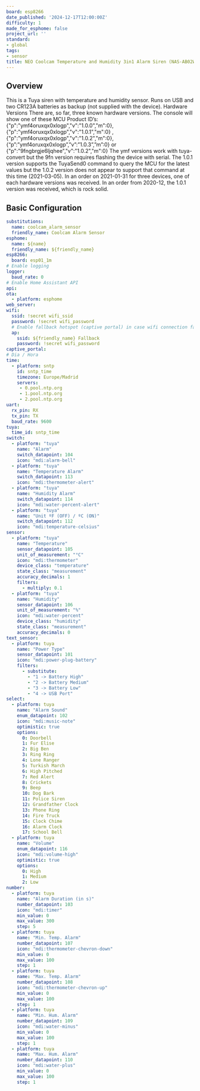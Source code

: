 ```yaml
---
board: esp8266
date_published: '2024-12-17T12:00:00Z'
difficulty: 1
made_for_esphome: false
project_url: ''
standard:
- global
tags:
- sensor
title: NEO Coolcam Temperature and Humidity 3in1 Alarm Siren (NAS-AB02W)
---
```


## Overview

This is a Tuya siren with temperature and humidity sensor. Runs on USB and two CR123A batteries as backup (not supplied with the device).
Hardware Versions
There are, so far, three known hardware versions. The console will show one of these MCU Product ID’s: {"p":"ymf4oruxqx0xlogp","v":"1.0.0","m":0}, {"p":"ymf4oruxqx0xlogp","v":"1.0.1","m":0} , {"p":"ymf4oruxqx0xlogp","v":"1.0.2","m":0}, {“p”:”ymf4oruxqx0xlogp”,”v”:”1.0.3”,”m”:0} or {"p":"9fngbrgje6ljqhee","v":"1.0.2","m":0}
The ymf versions work with tuya-convert but the 9fn version requires flashing the device with serial.
The 1.0.1 version supports the TuyaSend0 command to query the MCU for the latest values but the 1.0.2 version does not appear to support that command at this time (2021-03-05).
In an order on 2021-01-31 for three devices, one of each hardware versions was received. In an order from 2020-12, the 1.0.1 version was received, which is rock solid.

## Basic Configuration

``` yaml
substitutions:
  name: coolcam_alarm_sensor
  friendly_name: Coolcam Alarm Sensor
esphome:
  name: ${name}
  friendly_name: ${friendly_name}
esp8266:
  board: esp01_1m
# Enable logging
logger:
  baud_rate: 0
# Enable Home Assistant API
api:
ota:
  - platform: esphome
web_server:
wifi:
  ssid: !secret wifi_ssid
  password: !secret wifi_password
  # Enable fallback hotspot (captive portal) in case wifi connection fails
  ap:
    ssid: ${friendly_name} Fallback
    password: !secret wifi_password
captive_portal:
# Dia / Hora
time:
  - platform: sntp
    id: sntp_time
    timezone: Europe/Madrid
    servers:
     - 0.pool.ntp.org
     - 1.pool.ntp.org
     - 2.pool.ntp.org
uart:
  rx_pin: RX
  tx_pin: TX
  baud_rate: 9600
tuya:
  time_id: sntp_time
switch:
  - platform: "tuya"
    name: "Alarm"
    switch_datapoint: 104
    icon: "mdi:alarm-bell"
  - platform: "tuya"
    name: "Temperature Alarm"
    switch_datapoint: 113
    icon: "mdi:thermometer-alert"
  - platform: "tuya"
    name: "Humidity Alarm"
    switch_datapoint: 114
    icon: "mdi:water-percent-alert"
  - platform: "tuya"
    name: "Unit ºF (OFF) / ºC (ON)"
    switch_datapoint: 112
    icon: "mdi:temperature-celsius"
sensor:
  - platform: "tuya"
    name: "Temperature"
    sensor_datapoint: 105
    unit_of_measurement: "°C"
    icon: "mdi:thermometer"
    device_class: "temperature"
    state_class: "measurement"
    accuracy_decimals: 1
    filters:
      - multiply: 0.1
  - platform: "tuya"
    name: "Humidity"
    sensor_datapoint: 106
    unit_of_measurement: "%"
    icon: "mdi:water-percent"
    device_class: "humidity"
    state_class: "measurement"
    accuracy_decimals: 0
text_sensor:
  - platform: tuya
    name: "Power Type"
    sensor_datapoint: 101
    icon: "mdi:power-plug-battery"
    filters:
      - substitute:
        - "1 -> Battery High"
        - "2 -> Battery Medium"
        - "3 -> Battery Low"
        - "4 -> USB Port"
select:
  - platform: tuya
    name: "Alarm Sound"
    enum_datapoint: 102
    icon: "mdi:music-note"
    optimistic: true
    options:
      0: Doorbell
      1: Fur Elise
      2: Big Ben
      3: Ring Ring
      4: Lone Ranger
      5: Turkish March
      6: High Pitched
      7: Red Alert
      8: Crickets
      9: Beep
      10: Dog Bark
      11: Police Siren
      12: Grandfather Clock
      13: Phone Ring
      14: Fire Truck
      15: Clock Chime
      16: Alarm Clock
      17: School Bell
  - platform: tuya
    name: "Volume"
    enum_datapoint: 116  
    icon: "mdi:volume-high"
    optimistic: true
    options:
      0: High
      1: Medium
      2: Low
number:
  - platform: tuya
    name: "Alarm Duration (in s)"
    number_datapoint: 103
    icon: "mdi:timer"
    min_value: 0
    max_value: 300
    step: 5
  - platform: tuya
    name: "Min. Temp. Alarm"
    number_datapoint: 107
    icon: "mdi:thermometer-chevron-down"
    min_value: 0
    max_value: 100
    step: 1
  - platform: tuya
    name: "Max. Temp. Alarm"
    number_datapoint: 108
    icon: "mdi:thermometer-chevron-up"
    min_value: 0
    max_value: 100
    step: 1
  - platform: tuya
    name: "Min. Hum. Alarm"
    number_datapoint: 109
    icon: "mdi:water-minus"
    min_value: 0
    max_value: 100
    step: 1
  - platform: tuya
    name: "Max. Hum. Alarm"
    number_datapoint: 110
    icon: "mdi:water-plus"
    min_value: 0
    max_value: 100
    step: 1
```